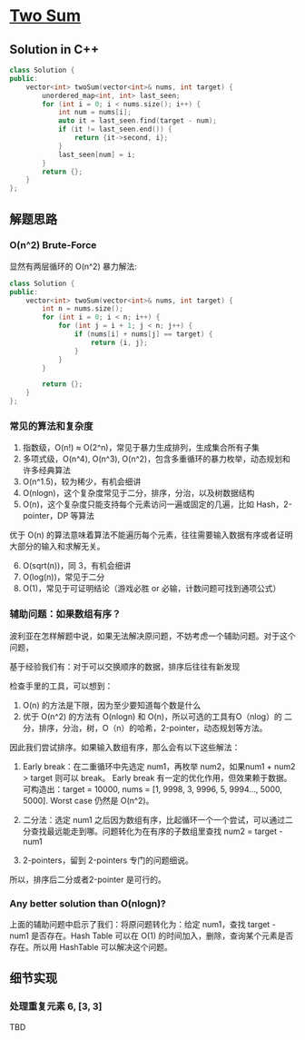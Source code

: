 # [Two Sum](https://leetcode.com/problems/two-sum/)

## Solution in C++

```cpp
class Solution {
public:
    vector<int> twoSum(vector<int>& nums, int target) {
        unordered_map<int, int> last_seen;
        for (int i = 0; i < nums.size(); i++) {
            int num = nums[i];
            auto it = last_seen.find(target - num);
            if (it != last_seen.end()) {
                return {it->second, i};
            }
            last_seen[num] = i;
        }
        return {};
    }
};
```

## 解题思路

### O(n^2) Brute-Force

显然有两层循环的 O(n^2) 暴力解法:

```cpp
class Solution {
public:
    vector<int> twoSum(vector<int>& nums, int target) {
        int n = nums.size();
        for (int i = 0; i < n; i++) {
            for (int j = i + 1; j < n; j++) {
                if (nums[i] + nums[j] == target) {
                    return {i, j};
                }
            }
        }

        return {};
    }
};
```

### 常见的算法和复杂度

1. 指数级，O(n!) ≈ O(2^n)，常见于暴力生成排列，生成集合所有子集
2. 多项式级，O(n^4), O(n^3), O(n^2)，包含多重循环的暴力枚举，动态规划和许多经典算法
3. O(n^1.5)，较为稀少，有机会细讲
4. O(nlogn)，这个复杂度常见于二分，排序，分治，以及树数据结构
5. O(n)，这个复杂度只能支持每个元素访问一遍或固定的几遍，比如 Hash，2-pointer，DP 等算法

优于 O(n) 的算法意味着算法不能遍历每个元素，往往需要输入数据有序或者证明大部分的输入和求解无关。

6. O(sqrt(n))，同 3，有机会细讲
7. O(log(n))，常见于二分
8. O(1)，常见于可证明结论（游戏必胜 or 必输，计数问题可找到通项公式）

### 辅助问题：如果数组有序？

波利亚在怎样解题中说，如果无法解决原问题，不妨考虑一个辅助问题。对于这个问题，

基于经验我们有：对于可以交换顺序的数据，排序后往往有新发现

检查手里的工具，可以想到：
1. O(n) 的方法是下限，因为至少要知道每个数是什么
2. 优于 O(n^2) 的方法有 O(nlogn) 和 O(n)，所以可选的工具有O（nlog）的 二分，排序，分治，树，O（n）的哈希，2-pointer，动态规划等方法。

因此我们尝试排序。如果输入数组有序，那么会有以下这些解法：

1. Early break：在二重循环中先选定 num1，再枚举 num2，如果num1 + num2 > target 则可以 break。
Early break 有一定的优化作用，但效果赖于数据。可构造出：target = 10000, nums = [1, 9998, 3, 9996, 5, 9994..., 5000, 5000]. Worst case 仍然是 O(n^2)。

2. 二分法：选定 num1 之后因为数组有序，比起循环一个一个尝试，可以通过二分查找最远能走到哪。问题转化为在有序的子数组里查找 num2 = target - num1

3. 2-pointers，留到 2-pointers 专门的问题细说。

所以，排序后二分或者2-pointer 是可行的。

### Any better solution than O(nlogn)?
上面的辅助问题中启示了我们：将原问题转化为：给定 num1，查找 target - num1 是否存在。Hash Table 可以在 O(1) 的时间加入，删除，查询某个元素是否存在。所以用 HashTable 可以解决这个问题。

## 细节实现

### 处理重复元素 6, [3, 3] 

TBD
